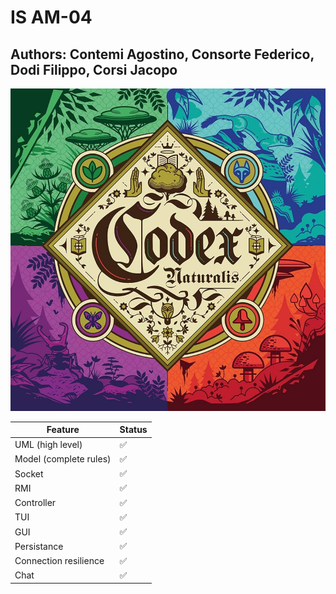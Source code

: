 # IS AM-04
## Authors: Contemi Agostino, Consorte Federico, Dodi Filippo, Corsi Jacopo

![alt text](https://github.com/Ago19pc/IS24-AM04/blob/main/src/main/resources/images/otherImages/logo.jpg)

|Feature|Status|
|-------|------|
|UML (high level)|✅|
|Model (complete rules)|✅|
|Socket|✅|
|RMI|✅|
|Controller|✅|
|TUI|✅|
|GUI|✅|
|Persistance|✅|
|Connection resilience|✅|
|Chat|✅|
